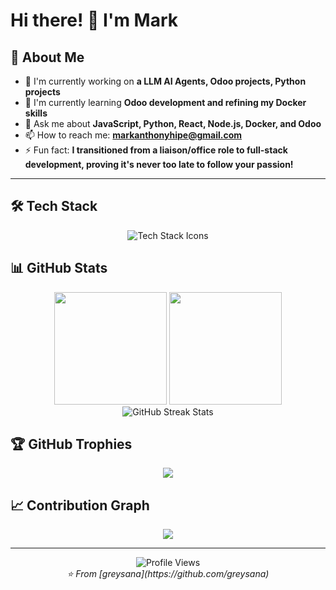 
# Hi there! 👋 I'm Mark



## 🚀 About Me

* 🔭 I'm currently working on **a LLM AI Agents, Odoo projects, Python projects**
* 🌱 I'm currently learning **Odoo development and refining my Docker skills**
* 💬 Ask me about **JavaScript, Python, React, Node.js, Docker, and Odoo**
* 📫 How to reach me: **[markanthonyhipe@gmail.com](mailto:markanthonyhipe@gmail.com)**
* ⚡ Fun fact: **I transitioned from a liaison/office role to full-stack development, proving it's never too late to follow your passion!**

---

## 🛠️ Tech Stack

<div align="center">
  <img src="https://skillicons.dev/icons?i=js,ts,react,nextjs,nodejs,express,python,html,css,sass,tailwind,mysql,postgresql,mongodb,redis,docker,kubernetes,git,github,vscode,figma,odoo,ollama,llm&perline=8" alt="Tech Stack Icons" />
</div>

## 📊 GitHub Stats

<div align="center">
  <img height="180em" src="https://github-readme-stats.vercel.app/api?username=greysana&show_icons=true&theme=radical&include_all_commits=true&count_private=true"/>
  <img height="180em" src="https://github-readme-stats.vercel.app/api/top-langs/?username=greysana&layout=compact&theme=radical"/>
</div>

<div align="center">
  <img src="https://github-readme-streak-stats.herokuapp.com/?user=greysana&theme=radical" alt="GitHub Streak Stats" />
</div>

## 🏆 GitHub Trophies

<div align="center">
  <img src="https://github-profile-trophy.vercel.app/?username=greysana&theme=radical&no-frame=false&no-bg=false&margin-w=4" />
</div>

## 📈 Contribution Graph

<div align="center">
  <img src="https://github-readme-activity-graph.vercel.app/graph?username=greysana&theme=redical&bg_color=20232a&hide_border=true" />
</div>

---

<div align="center">
  <img src="https://komarev.com/ghpvc/?username=greysana&color=blueviolet&style=flat-square&label=Profile+Views" alt="Profile Views" />
</div>

<div align="center">
  <i>⭐️ From [greysana](https://github.com/greysana)</i>
</div>
